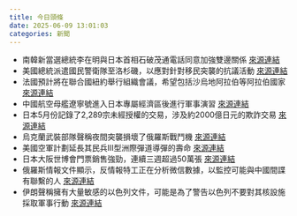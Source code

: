 ```yaml
---
title: 今日頭條
date: 2025-06-09 13:01:03
categories: 新聞            
---
```

- 南韓新當選總統李在明與日本首相石破茂通電話同意加強雙邊關係 [來源連結](https://www.japantimes.co.jp/news/2025/06/09/japan/politics/japan-south-korea-leaders-phone-talks/)
- 美國總統派遣國民警衛隊至洛杉磯，以應對針對移民突襲的抗議活動 [來源連結](https://www.theguardian.com/us-news/2025/jun/09/los-angeles-trump-immigration)
- 法國預計將在聯合國紐約舉行組織會議，希望包括沙烏地阿拉伯等阿拉伯國家 [來源連結](https://www.theguardian.com/commentisfree/2025/jun/09/macron-european-union-israel-gaza)
- 中國航空母艦遼寧號進入日本專屬經濟區後進行軍事演習 [來源連結](https://www.japantimes.co.jp/news/2025/06/09/japan/chinese-aircraft-carrier-enters-japan-waters/)
- 日本5月份記錄了2,289宗未經授權的交易，涉及約2000億日元的欺詐交易 [來源連結](https://www.japantimes.co.jp/business/2025/06/09/markets/trading-hijack-continues/)
- 烏克蘭武裝部隊聲稱夜間突襲損壞了俄羅斯戰鬥機 [來源連結](https://www.theguardian.com/world/2025/jun/09/ukraine-claims-to-have-damaged-russian-fighter-jets-in-night-time-raid)
- 美國空軍計劃延長其民兵III型洲際彈道導彈的壽命 [來源連結](https://asiatimes.com/2025/06/us-plans-nuclear-buildup-to-check-and-deter-china-russia/)
- 日本大阪世博會門票銷售強勁，連續三週超過50萬張 [來源連結](https://www.japantimes.co.jp/news/2025/06/09/japan/osaka-expo-strong-ticket-sales/)
- 俄羅斯情報文件顯示，反情報特工正在分析微信數據，以監控可能與中國間諜有聯繫的人 [來源連結](https://www.japantimes.co.jp/news/2025/06/09/world/politics/russian-intelligence-wechat-data/)
- 伊朗聲稱擁有大量敏感的以色列文件，可能是為了警告以色列不要對其核設施採取軍事行動 [來源連結](https://www.theguardian.com/world/2025/jun/09/iran-says-it-will-release-israeli-nuclear-secrets-as-pressure-grows-to-reimpose-sanctions)



